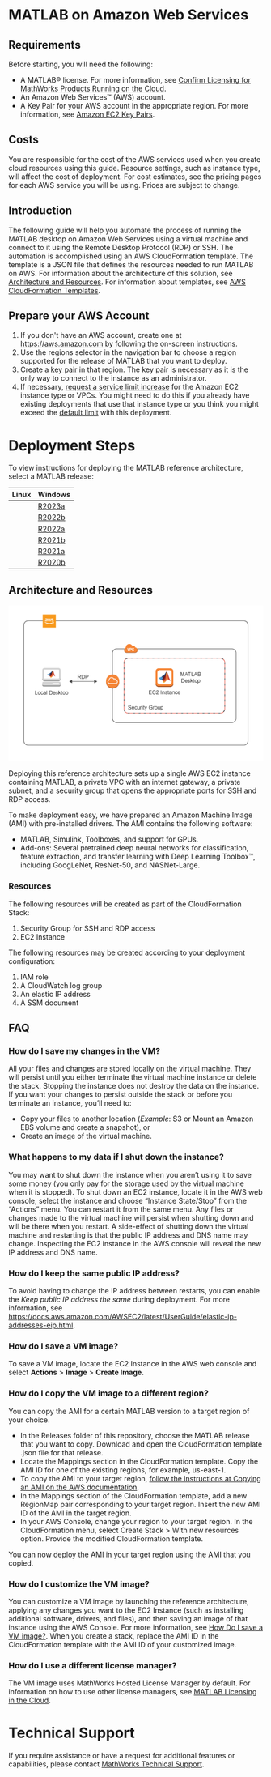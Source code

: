 # MATLAB on Amazon Web Services

## Requirements
Before starting, you will need the following:
* A MATLAB&reg; license. For more information, see [Confirm Licensing for MathWorks Products Running on the Cloud](https://mathworks.com/help/install/license/licensing-for-mathworks-products-running-on-the-cloud.html).
* An Amazon Web Services&trade; (AWS) account.
* A Key Pair for your AWS account in the appropriate region. For more information, see [Amazon EC2 Key Pairs](https://docs.aws.amazon.com/AWSEC2/latest/UserGuide/ec2-key-pairs.html).

## Costs
You are responsible for the cost of the AWS services used when you create cloud resources using this guide. Resource settings, such as instance type, will affect the cost of deployment. For cost estimates, see the pricing pages for each AWS service you will be using. Prices are subject to change.

## Introduction

The following guide will help you automate the process of running the MATLAB desktop on Amazon Web Services using a virtual machine and connect to it using the Remote Desktop Protocol (RDP) or SSH. The automation is accomplished using an AWS CloudFormation template. The template is a JSON file that defines the resources needed to run MATLAB on AWS. For information about the architecture of this solution, see [Architecture and Resources](#architecture-and-resources). For information about templates, see [AWS CloudFormation Templates](https://docs.aws.amazon.com/AWSCloudFormation/latest/UserGuide/template-guide.html).

## Prepare your AWS Account

1. If you don't have an AWS account, create one at https://aws.amazon.com by following the on-screen instructions.
2. Use the regions selector in the navigation bar to choose a region supported for the release of MATLAB that you want to deploy.
3. Create a [key pair](https://docs.aws.amazon.com/AWSEC2/latest/UserGuide/ec2-key-pairs.html) in that region.  The key pair is necessary as it is the only way to connect to the instance as an administrator.
4. If necessary, [request a service limit increase](https://console.aws.amazon.com/support/home#/case/create?issueType=service-limit-increase&limitType=service-code-) for the Amazon EC2 instance type or VPCs.  You might need to do this if you already have existing deployments that use that instance type or you think you might exceed the [default limit](http://docs.aws.amazon.com/AWSEC2/latest/UserGuide/ec2-resource-limits.html) with this deployment.

# Deployment Steps

To view instructions for deploying the MATLAB reference architecture, select a MATLAB release:

| Linux | Windows |
| ----- | ------- |
|  | [R2023a](releases/R2023a/README.md) |
|  | [R2022b](releases/R2022b/README.md) |
|  | [R2022a](releases/R2022a/README.md) |
|  | [R2021b](releases/R2021b/README.md) |
|  | [R2021a](releases/R2021a/README.md) |
|  | [R2020b](releases/R2020b/README.md) |


## Architecture and Resources

![MATLAB on AWS Reference Architecture](img/aws-matlab-diagram.png)

Deploying this reference architecture sets up a single AWS EC2 instance containing MATLAB, a private VPC with an internet gateway, a private subnet, and a security group that opens the appropriate ports for SSH and RDP access.

To make deployment easy, we have prepared an Amazon Machine Image (AMI) with pre-installed drivers. The AMI contains the following software:
* MATLAB, Simulink, Toolboxes, and support for GPUs.
* Add-ons: Several pretrained deep neural networks for classification, feature extraction, and transfer learning with Deep Learning Toolbox&trade;, including GoogLeNet, ResNet-50, and NASNet-Large.

### Resources

The following resources will be created as part of the CloudFormation Stack:

1. Security Group for SSH and RDP access
2. EC2 Instance

The following resources may be created according to your deployment configuration:

1. IAM role
2. A CloudWatch log group
3. An elastic IP address
4. A SSM document

## FAQ

### How do I save my changes in the VM?
All your files and changes are stored locally on the virtual machine.  They will persist until you either terminate the virtual machine instance or delete the stack.  Stopping the instance does not destroy the data on the instance.  If you want your changes to persist  outside the stack or before you terminate an instance, you’ll need to:
* Copy your files to another location (*Example*: S3 or Mount an Amazon EBS volume and create a snapshot), or
* Create an image of the virtual machine.

### What happens to my data if I shut down the instance?
You may want to shut down the instance when you aren’t using it to save some money (you only pay for the storage used by the virtual machine when it is stopped).  To shut down an EC2 instance, locate it in the AWS web console, select the instance and choose “Instance State/Stop” from the “Actions” menu.  You can restart it from the same menu.  Any files or changes made to the virtual machine will persist when shutting down and will be there when you restart.  A side-effect of shutting down the virtual machine and restarting is that the public IP address and DNS name may change.  Inspecting the EC2 instance in the AWS console will reveal the new IP address and DNS name.

### How do I keep the same public IP address?
To avoid having to change the IP address between restarts, you can enable the *Keep public IP address the same* during deployment. For more information, see https://docs.aws.amazon.com/AWSEC2/latest/UserGuide/elastic-ip-addresses-eip.html.

### How do I save a VM image?
To save a VM image, locate the EC2 Instance in the AWS web console and select **Actions** > **Image** > **Create Image.**

### How do I copy the VM image to a different region?
You can copy the AMI for a certain MATLAB version to a target region of your choice.

* In the Releases folder of this repository, choose the MATLAB release that you want to copy. Download and open the CloudFormation template .json file for that release.
* Locate the Mappings section in the CloudFormation template. Copy the AMI ID for one of the existing regions, for example, us-east-1.
* To copy the AMI to your target region, [follow the instructions at Copying an AMI on the AWS documentation](https://docs.aws.amazon.com/AWSEC2/latest/UserGuide/CopyingAMIs.html).
* In the Mappings section of the CloudFormation template, add a new RegionMap pair corresponding to your target region. Insert the new AMI ID of the AMI in the target region.
* In your AWS Console, change your region to your target region. In the CloudFormation menu, select Create Stack > With new resources option. Provide the modified CloudFormation template.

You can now deploy the AMI in your target region using the AMI that you copied.

### How do I customize the VM image?
You can customize a VM image by launching the reference architecture, applying any changes you want to the EC2 Instance (such as installing additional software, drivers, and files), and then saving an image of that instance using the AWS Console. For more information, see [How Do I save a VM image?](#how-do-i-save-a-vm-image). When you create a stack, replace the AMI ID in the CloudFormation template with the AMI ID of your customized image.

### How do I use a different license manager?
The VM image uses MathWorks Hosted License Manager by default. For information on how to use other license managers, see [MATLAB Licensing in the Cloud](https://www.mathworks.com/help/licensingoncloud/matlab-on-the-cloud.html).

# Technical Support
If you require assistance or have a request for additional features or capabilities, please contact [MathWorks Technical Support](https://www.mathworks.com/support/contact_us.html).